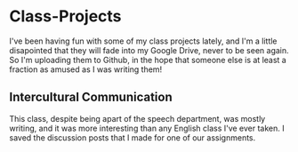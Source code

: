# Class-Projects
I've been having fun with some of my class projects lately, and I'm a little disapointed that they will fade into my Google Drive, never to be seen again. So I'm uploading them to Github, in the hope that someone else is at least a fraction as amused as I was writing them!

## Intercultural Communication
This class, despite being apart of the speech department, was mostly writing, and it was more interesting than any English class I've ever taken. I saved the discussion posts that I made for one of our assignments.
